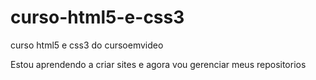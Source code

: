 # curso-html5-e-css3
 curso html5 e css3 do cursoemvideo

 Estou aprendendo a criar sites e agora vou gerenciar meus repositorios